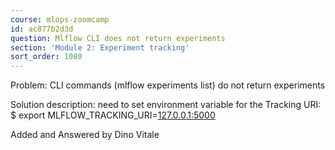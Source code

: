 ```yaml
---
course: mlops-zoomcamp
id: ac877b2d3d
question: Mlflow CLI does not return experiments
section: 'Module 2: Experiment tracking'
sort_order: 1080
---
```


Problem: CLI commands (mlflow experiments list) do not return experiments

Solution description: need to set environment variable for the Tracking URI:
$ export MLFLOW_TRACKING_URI=[127.0.0.1:5000](http://127.0.0.1:5000)

Added and Answered by Dino Vitale

